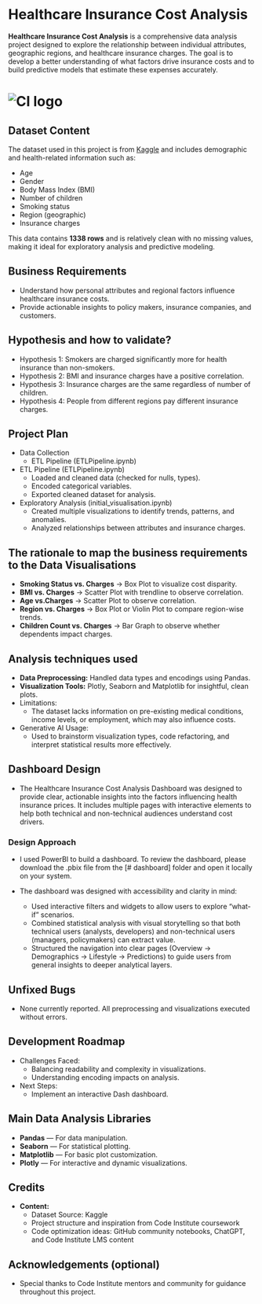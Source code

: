 # Healthcare Insurance Cost Analysis

**Healthcare Insurance Cost Analysis** is a comprehensive data analysis project designed to explore the relationship between individual attributes, geographic regions, and healthcare insurance charges. The goal is to develop a better understanding of what factors drive insurance costs and to build predictive models that estimate these expenses accurately.

# ![CI logo](https://codeinstitute.s3.amazonaws.com/fullstack/ci_logo_small.png)


## Dataset Content
The dataset used in this project is from [Kaggle](https://www.kaggle.com/datasets/willianoliveiragibin/healthcare-insurance) and includes demographic and health-related information such as:

- Age
- Gender
- Body Mass Index (BMI)
- Number of children
- Smoking status
- Region (geographic)
- Insurance charges

This data contains **1338 rows** and is relatively clean with no missing values, making it ideal for exploratory analysis and predictive modeling.

## Business Requirements
- Understand how personal attributes and regional factors influence healthcare insurance costs.
- Provide actionable insights to policy makers, insurance companies, and customers.

## Hypothesis and how to validate?
* Hypothesis 1: Smokers are charged significantly more for health insurance than non-smokers.
* Hypothesis 2: BMI and insurance charges have a positive correlation.
* Hypothesis 3: Insurance charges are the same regardless of number of children. 
* Hypothesis 4: People from different regions pay different insurance charges.

## Project Plan
* Data Collection
    * ETL Pipeline (ETLPipeline.ipynb)
* ETL Pipeline (ETLPipeline.ipynb)
    * Loaded and cleaned data (checked for nulls, types).
    * Encoded categorical variables.
    * Exported cleaned dataset for analysis.
* Exploratory Analysis (initial_visualisation.ipynb)
    * Created multiple visualizations to identify trends, patterns, and anomalies.
    * Analyzed relationships between attributes and insurance charges.

## The rationale to map the business requirements to the Data Visualisations
* **Smoking Status vs. Charges** → Box Plot to visualize cost disparity.
* **BMI vs. Charges** → Scatter Plot with trendline to observe correlation.
* **Age vs.Charges** → Scatter Plot to observe correlation.
* **Region vs. Charges** → Box Plot or Violin Plot to compare region-wise trends.
* **Children Count vs. Charges** → Bar Graph to observe whether dependents impact charges.

## Analysis techniques used
* **Data Preprocessing:** Handled data types and encodings using Pandas.
* **Visualization Tools:** Plotly, Seaborn and Matplotlib for insightful, clean plots.
* Limitations:
    * The dataset lacks information on pre-existing medical conditions, income levels, or employment, which may also influence costs.
* Generative AI Usage:
    * Used to brainstorm visualization types, code refactoring, and interpret statistical results more effectively.


## Dashboard Design
* The Healthcare Insurance Cost Analysis Dashboard was designed to provide clear, actionable insights into the factors influencing health insurance prices. It includes multiple pages with interactive elements to help both technical and non-technical audiences understand cost drivers.

### **Design Approach**
* I used PowerBI to build a dashboard. To review the dashboard, please download the .pbix file from the [# dashboard] folder and open it locally on your system.


* The dashboard was designed with accessibility and clarity in mind:
    * Used interactive filters and widgets to allow users to explore “what-if” scenarios.
    * Combined statistical analysis with visual storytelling so that both technical users (analysts, developers) and non-technical users (managers, policymakers) can extract value.
    * Structured the navigation into clear pages (Overview → Demographics → Lifestyle → Predictions) to guide users from general insights to deeper analytical layers.


## Unfixed Bugs
* None currently reported. All preprocessing and visualizations executed without errors.

## Development Roadmap
* Challenges Faced:
    * Balancing readability and complexity in visualizations.
    * Understanding encoding impacts on analysis.
* Next Steps:
    * Implement an interactive Dash dashboard.


## Main Data Analysis Libraries
* **Pandas** — For data manipulation.
* **Seaborn** — For statistical plotting.
* **Matplotlib** — For basic plot customization.
* **Plotly** — For interactive and dynamic visualizations.

## Credits 
* **Content:**
    * Dataset Source: Kaggle
    * Project structure and inspiration from Code Institute coursework
    * Code optimization ideas: GitHub community notebooks, ChatGPT, and Code Institute LMS content

## Acknowledgements (optional)
* Special thanks to Code Institute mentors and community for guidance throughout this project.